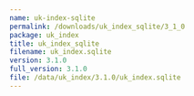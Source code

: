 ```yaml
---
name: uk-index-sqlite
permalink: /downloads/uk_index_sqlite/3_1_0
package: uk_index
title: uk_index_sqlite
filename: uk_index.sqlite
version: 3.1.0
full_version: 3.1.0
file: /data/uk_index/3.1.0/uk_index.sqlite
---
```

